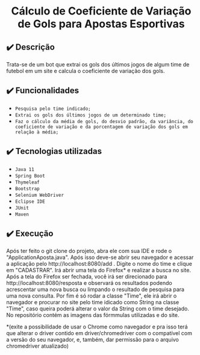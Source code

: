 <h1 align="center"> Cálculo de Coeficiente de Variação de Gols para Apostas Esportivas </h1>

## ✔️ Descrição
Trata-se de um bot que extrai os gols dos últimos jogos de algum time de futebol em um site e calcula o coeficiente de variação dos gols.

## ✔️ Funcionalidades
- `Pesquisa pelo time indicado;`
- `Extrai os gols dos últimos jogos de um determinado time;` 
- `Faz o cálculo da média de gols, do desvio padrão, da variância, do coeficiente de variação e da porcentagem de variação dos gols em relação à média;`

## ✔️ Tecnologias utilizadas
- ``Java 11``
- ``Spring Boot``
- ``Thymeleaf``
- ``Bootstrap``
- ``Selenium WebDriver``
- ``Eclipse IDE``
- ``JUnit``
- ``Maven`` 

## ✔️ Execução
Após ter feito o git clone do projeto, abra ele com sua IDE e rode o "ApplicationAposta.java". Após isso deve-se abrir seu navegador e acessar a aplicação pelo http://localhost:8080/add . Digite o nome do time e clique em "CADASTRAR". Irá abrir uma tela do Firefox* e realizar a busca no site. Após a tela do Firefox ser fechada, você irá ser direcionado para http://localhost:8080/resposta e observará os resultados podendo acrescentar uma nova busca ou limpando o resultado de pesquisa para uma nova consulta.  Por fim é só rodar a classe "Time", ele irá abrir o navegador e procurar no site pelo time idicado como String na classe "Time", caso queira poderá alterar o valor da String com o time desejado. No repositório contém as imagens das fórmmulas utilizadas e do site.

*(exite a possibilidade de usar o Chrome como navegador e pra isso terá que alterar o driver contido em driver/chromedriver com o compatível com a versão do seu navegador, e, também, dar permissão para o arquivo chromedriver atualizado)
